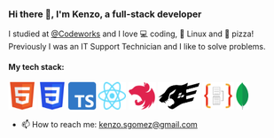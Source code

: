 ### Hi there 👋, I'm Kenzo, a full-stack developer

I studied at [@Codeworks](https://github.com/codeworks) and I love :computer: coding, :penguin: Linux and :pizza: pizza!  
Previously I was an IT Support Technician and I like to solve problems.

#### My tech stack:

<a href="https://en.wikipedia.org/wiki/HTML5"><img src="./assets/HTML5.svg" alt="HTML5" width="50" height="50"/></a>
<a href="https://en.wikipedia.org/wiki/CSS"><img src="./assets/CSS3.svg" alt="CSS3" width="50" height="50"/></a>
<a href="https://www.typescriptlang.org/"><img src="./assets/Typescript.svg" alt="Typescript" width="50" height="50"/></a>
<a href="https://reactjs.org/"><img src="./assets/React.svg" alt="ReactJS" width="50" height="50"/></a>
<a href="https://nestjs.com/"><img src="./assets/NestJS.svg" alt="NestJS" width="50" height="50"/></a>
<a href="https://www.fastify.io/"><img src="./assets/Fastify.png" alt="Fastify" height="50"/></a>
<a href="https://typeorm.io/#/"><img src="./assets/TypeORM.png" alt="TypeORM" height="50"/></a>
<a href="https://www.mongodb.com/"><img src="./assets/MongoDB.svg" alt="MongoDB" height="50"/></a>

- 📫 How to reach me: kenzo.sgomez@gmail.com

<!--
**kenzoi/kenzoi** is a ✨ _special_ ✨ repository because its `README.md` (this file) appears on your GitHub profile.

Here are some ideas to get you started:

- 🔭 I’m currently working on ...
- 🌱 I’m currently learning ...
- 👯 I’m looking to collaborate on ...
- 🤔 I’m looking for help with ...
- 💬 Ask me about ...
- 📫 How to reach me: ...
- 😄 Pronouns: ...
- ⚡ Fun fact: ...
-->
